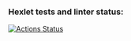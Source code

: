 ### Hexlet tests and linter status:
[![Actions Status](https://github.com/MichaelStroganov/data-analytics-project-100/actions/workflows/hexlet-check.yml/badge.svg)](https://github.com/MichaelStroganov/data-analytics-project-100/actions)